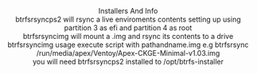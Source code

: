 <div align="center">
Installers And Info
<div align="center">
btrfsrsyncps2 will rsync a live enviroments contents setting up using partition 3 as efi and partition 4 as root
<div align="center">
btrfsrsyncimg will mount a .img and rsync its contents to a drive 
<div align="center">
btrfsrsyncimg usage execute script with pathandname.img e.g btrfsrsync /run/media/apex/Ventoy/Apex-CKGE-Minimal-v1.03.img
<div align="center">
you will need btrfsrsyncps2 installed to /opt/btrfs-installer
